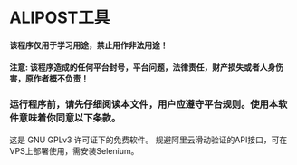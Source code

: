 # ALIPOST工具
#### 该程序仅用于学习用途，禁止用作非法用途！
#### 注意: 该程序造成的任何平台封号，平台问题，法律责任，财产损失或者人身伤害，原作者概不负责！
### 运行程序前，请先仔细阅读本文件，用户应遵守平台规则。使用本软件意味着你同意以下条款。
这是 GNU GPLv3 许可证下的免费软件。
规避阿里云滑动验证的API接口，可在VPS上部署使用，需安装Selenium。